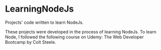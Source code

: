 # LearningNodeJs
Projects' code written to learn NodeJs.

These projects were developed in the process of learning NodeJs. To learn Node, I followed the following course on Udemy:
The Web Developer Bootcamp by Colt Steele.
